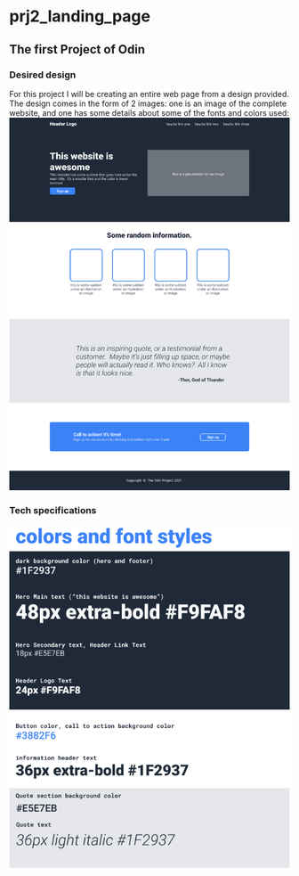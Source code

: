 # prj2_landing_page
## The first Project of Odin ##
### Desired design ###
For this project I will be creating an entire web page from a design provided. The design comes in the form of 2 images: one is an image of the complete website, and one has some details about some of the fonts and colors used:
![Desired design](01.png)



### Tech specifications ###
![Technical details used](02.png)
